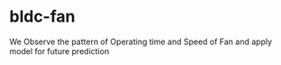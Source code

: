 # bldc-fan
We Observe the pattern of Operating time and Speed of Fan and  apply model for future prediction
